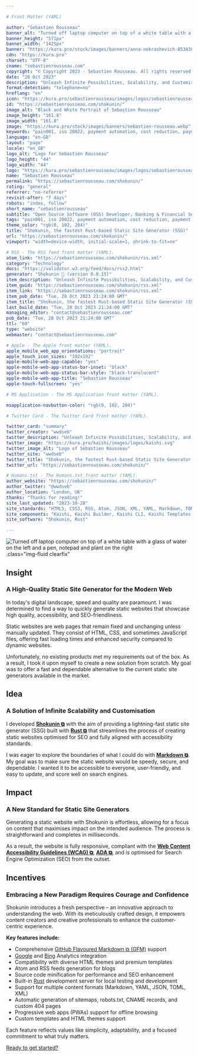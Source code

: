 ```yaml
---

# Front Matter (YAML)

author: "Sebastien Rousseau"
banner_alt: "Turned off laptop computer on top of a white table with a glass of water on the left and a pen, notepad and plant on the right"
banner_height: "571px"
banner_width: "1425px"
banner: "https://kura.pro/stock/images/banners/anna-nekrashevich-8534387.webp"
cdn: "https://kura.pro"
charset: "UTF-8"
cname: "sebastienrousseau.com"
copyright: "© Copyright 2023 - Sebastien Rousseau. All rights reserved."
date: "28 Oct 2023"
description: "Unleash Infinite Possibilities, Scalability, and Customisation while Focusing on the Essentials."
format-detection: "telephone=no"
hreflang: "en"
icon: "https://kura.pro/sebastienrousseau/images/logos/sebastienrousseau.svg"
id: "https://sebastienrousseau.com/shokunin/"
image_alt: "Black and White Portrait of Sebastien Rousseau"
image_height: "161.8"
image_width: "161.8"
image: "https://kura.pro/stock/images/banners/sebastien-rousseau.webp"
keywords: "pain001, iso 20022, payment automation, cost reduction, payment processing, payment files, payment initiation, pain message, pain message standards, pain message validation"
language: "en-GB"
layout: "page"
locale: "en_GB"
logo_alt: "Logo for Sebastien Rousseau"
logo_height: "44"
logo_width: "44"
logo: "https://kura.pro/sebastienrousseau/images/logos/sebastienrousseau.webp"
name: "Sebastien Rousseau"
permalink: "https://sebastienrousseau.com/shokunin/"
rating: "general"
referrer: "no-referrer"
revisit-after: "7 days"
robots: "index, follow"
short_name: "sebastienrousseau"
subtitle: "Open Source Software (OSS) Developer, Banking & Financial Service Professional"
tags: "pain001, iso 20022, payment automation, cost reduction, payment processing, payment files, payment initiation, pain message, pain message standards, pain message validation"
theme_color: "rgb(0, 102, 204)"
title: "Shokunin, the fastest Rust-based Static Site Generator (SSG)"
url: "https://sebastienrousseau.com/shokunin/"
viewport: "width=device-width, initial-scale=1, shrink-to-fit=no"

# RSS - The RSS feed front matter (YAML).
atom_link: "https://sebastienrousseau.com/shokunin/rss.xml"
category: "Technology"
docs: "https://validator.w3.org/feed/docs/rss2.html"
generator: "Shokunin 🦀 (version 0.0.15)"
item_description: "Unleash Infinite Possibilities, Scalability, and Customisation while Focusing on the Essentials."
item_guid: "https://sebastienrousseau.com/shokunin/rss.xml"
item_link: "https://sebastienrousseau.com/shokunin/rss.xml"
item_pub_date: "Tue, 28 Oct 2023 21:24:00 GMT"
item_title: "Shokunin, the fastest Rust-based Static Site Generator (SSG)"
last_build_date: "Tue, 28 Oct 2023 21:24:00 GMT"
managing_editor: "contact@sebastienrousseau.com"
pub_date: "Tue, 28 Oct 2023 21:24:00 GMT"
ttl: "60"
type: "website"
webmaster: "contact@sebastienrousseau.com"

# Apple - The Apple front matter (YAML).
apple_mobile_web_app_orientations: "portrait"
apple_touch_icon_sizes: "192x192"
apple-mobile-web-app-capable: "yes"
apple-mobile-web-app-status-bar-inset: "black"
apple-mobile-web-app-status-bar-style: "black-translucent"
apple-mobile-web-app-title: "Sebastien Rousseau"
apple-touch-fullscreen: "yes"

# MS Application - The MS Application front matter (YAML).

msapplication-navbutton-color: "rgb(0, 102, 204)"

# Twitter Card - The Twitter Card front matter (YAML).

twitter_card: "summary"
twitter_creator: "wwdseb"
twitter_description: "Unleash Infinite Possibilities, Scalability, and Customisation while Focusing on the Essentials."
twitter_image: "https://kura.pro/kaishi/images/logos/kaishi.svg"
twitter_image_alt: "Logo of Sebastien Rousseau"
twitter_site: "wwdseb"
twitter_title: "Shokunin, the fastest Rust-based Static Site Generator (SSG)"
twitter_url: "https://sebastienrousseau.com/shokunin/"

# Humans.txt - The Humans.txt front matter (YAML).
author_website: "https://sebastienrousseau.com/shokunin/"
author_twitter: "@wwdseb"
author_location: "London, UK"
thanks: "Thanks for reading!"
site_last_updated: "2023-10-28"
site_standards: "HTML5, CSS3, RSS, Atom, JSON, XML, YAML, Markdown, TOML"
site_components: "Kaishi, Kaishi Builder, Kaishi CLI, Kaishi Templates, Kaishi Themes"
site_software: "Shokunin, Rust"

---
```


![Turned off laptop computer on top of a white table with a glass of water on the left and a pen, notepad and plant on the right](https://kura.pro/stock/images/banners/anna-nekrashevich-8534387.webp).class=\"img-fluid clearfix\"

## Insight

### A High-Quality Static Site Generator for the Modern Web

In today's digital landscape, speed and quality are paramount. I was determined
to find a way to quickly generate static websites that showcase high quality,
accessibility, and SEO-friendliness.

Static websites are web pages that remain fixed and unchanging unless manually
updated. They consist of HTML, CSS, and sometimes JavaScript files, offering
fast loading times and enhanced security compared to dynamic websites.

Unfortunately, no existing products met my requirements out of the box. As a
result, I took it upon myself to create a new solution from scratch. My goal was
to offer a fast and dependable alternative to the current static site generators
available in the market.

## Idea

### A Solution of Infinite Scalability and Customisation

I developed [**Shokunin ⧉**][00] with the aim of providing a lightning-fast
static site generator (SSG) built with [**Rust ⧉**][03] that streamlines the
process of creating static websites optimised for SEO and fully aligned with
accessibility standards.

I was eager to explore the boundaries of what I could do with
[**Markdown ⧉**][08]. My goal was to make sure the static website would be
speedy, secure, and dependable. I wanted it to be accessible to everyone,
user-friendly, and easy to update, and score well on search engines.

## Impact

### A New Standard for Static Site Generators

Generating a static website with Shokunin is effortless, allowing for a focus on
content that maximises impact on the intended audience. The process is
straightforward and completes in milliseconds.

As a result, the website is fully responsive, compliant with the
[**Web Content Accessibility Guidelines (WCAG) ⧉**][01], [**ADA ⧉**][02], and
is optimised for Search Engine Optimization (SEO) from the outset.

## Incentives

### Embracing a New Paradigm Requires Courage and Confidence

Shokunin introduces a fresh perspective – an innovative approach to
understanding the web. With its meticulously crafted design, it empowers content
creators and creative professionals to enhance the customer-centric experience.

**Key features include:**

* Comprehensive [GitHub Flavoured Markdown ⧉ (GFM)][04] support
* [Google][05] and [Bing][06] Analytics integration
* Compatibility with diverse HTML themes and premium templates
* Atom and RSS feeds generation for blogs
* Source code minification for performance and SEO enhancement
* Built-in [Rust][07] development server for local testing and development
* Support for multiple content formats (Markdown, YAML, JSON, TOML, XML)
* Automatic generation of sitemaps, robots.txt, CNAME records, and custom 404 pages
* Progressive web apps (PWAs) support for offline browsing
* Custom templates and HTML themes support

Each feature reflects values like simplicity, adaptability, and a focused
commitment to what truly matters.

[Ready to get started?][00]

[00]: https://shokunin.one/ "Shokunin, the fastest Rust-based Static Site Generator (SSG)"
[01]: https://www.w3.org/WAI/standards-guidelines/wcag/ "Web Content Accessibility Guidelines (WCAG)"
[02]: https://www.access-board.gov/ada/ "Americans with Disabilities Act (ADA)"
[03]: https://www.rust-lang.org/ "Rust Programming Language"
[04]: https://github.github.com/gfm/ "GitHub Flavored Markdown Spec"
[05]: https://analytics.google.com/analytics/web/ "Google Analytics"
[06]: https://www.bing.com/webmasters/ "Bing Webmaster Tools"
[07]: https://www.rust-lang.org/tools/install "Rust Installation Guide"
[08]: https://www.markdownguide.org/ "The Markdown Guide"
